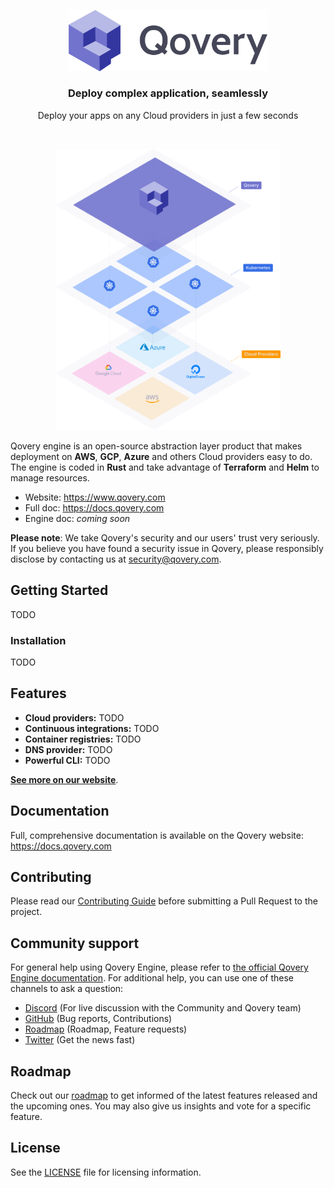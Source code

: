 <p align="center">
  <a href="https://www.qovery.com">
    <img src="https://raw.githubusercontent.com/Qovery/public-resources/master/qovery_logo.svg" width="318px" alt="Qovery logo" />
  </a>
</p>
<h3 align="center">Deploy complex application, seamlessly</h3>
<p align="center">Deploy your apps on any Cloud providers in just a few seconds</p>
<br />


<p align="center">
    <img src="https://raw.githubusercontent.com/Qovery/public-resources/master/qovery_kubernetes_cloudproviders.svg" height="450px" alt="Qovery stack on top of Kubernetes and Cloud providers" />
</p>

Qovery engine is an open-source abstraction layer product that makes deployment on **AWS**, **GCP**, **Azure** and others Cloud providers easy to do. The engine is coded in **Rust** and take advantage of **Terraform** and **Helm** to manage resources.

- Website: https://www.qovery.com
- Full doc: https://docs.qovery.com
- Engine doc: *coming soon*

**Please note**: We take Qovery's security and our users' trust very seriously. If you believe you have found a security issue in Qovery, please responsibly disclose by contacting us at security@qovery.com.

## Getting Started

TODO

### Installation

TODO

## Features

- **Cloud providers:** TODO
- **Continuous integrations:** TODO
- **Container registries:** TODO
- **DNS provider:** TODO
- **Powerful CLI:** TODO

**[See more on our website](https://strapi.io/overview)**.

## Documentation

Full, comprehensive documentation is available on the Qovery website: https://docs.qovery.com

## Contributing

Please read our [Contributing Guide](./CONTRIBUTING.md) before submitting a Pull Request to the project.

## Community support

For general help using Qovery Engine, please refer to [the official Qovery Engine documentation](https://docs.qovery.com). For additional help, you can use one of these channels to ask a question:

- [Discord](https://discord.qovery.com) (For live discussion with the Community and Qovery team)
- [GitHub](https://github.com/qovery/engine) (Bug reports, Contributions)
- [Roadmap](https://roadmap.qovery.com) (Roadmap, Feature requests)
- [Twitter](https://twitter.com/qovery_) (Get the news fast)

## Roadmap

Check out our [roadmap](https://roadmap.qovery.com) to get informed of the latest features released and the upcoming ones. You may also give us insights and vote for a specific feature.

## License

See the [LICENSE](./LICENSE) file for licensing information.
